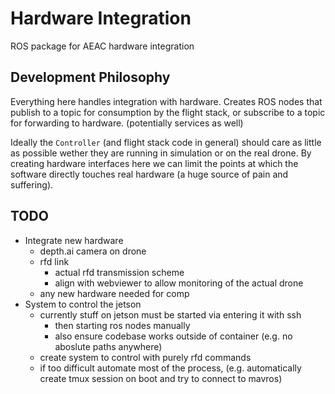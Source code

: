 # Hardware Integration

ROS package for AEAC hardware integration

## Development Philosophy

Everything here handles integration with hardware. Creates ROS nodes that publish to a topic for consumption by the flight stack, or subscribe to a topic for forwarding to hardware. (potentially services as well)

Ideally the `Controller` (and flight stack code in general) should care as little as possible wether they are running in simulation or on the real drone. By creating hardware interfaces here we can limit the points at which the software directly touches real hardware (a huge source of pain and suffering).

## TODO

- Integrate new hardware
    - depth.ai camera on drone
    - rfd link
        - actual rfd transmission scheme
        - align with webviewer to allow monitoring of the actual drone
    - any new hardware needed for comp
- System to control the jetson
    - currently stuff on jetson must be started via entering it with ssh
        - then starting ros nodes manually
        - also ensure codebase works outside of container (e.g. no aboslute paths anywhere)
    - create system to control with purely rfd commands
    - if too difficult automate most of the process, (e.g. automatically create tmux session on boot and try to connect to mavros)

